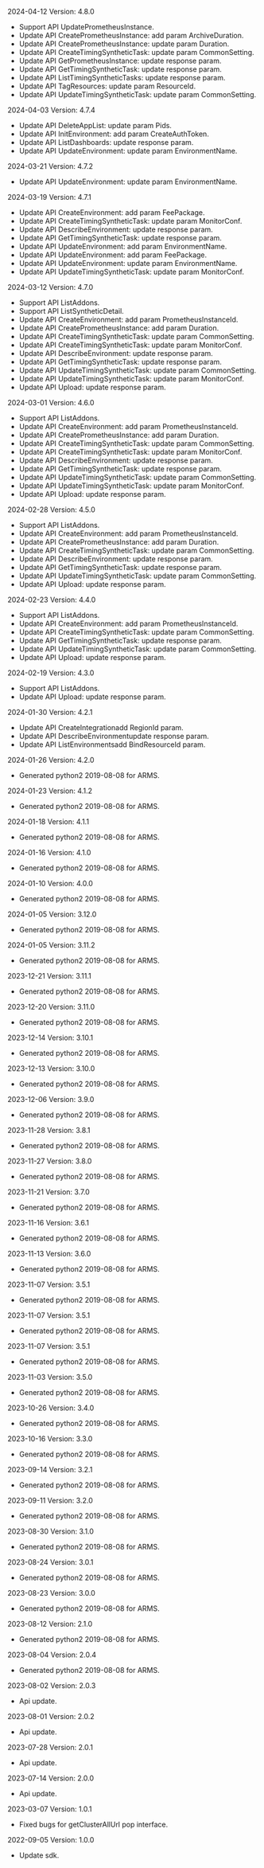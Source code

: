 2024-04-12 Version: 4.8.0
- Support API UpdatePrometheusInstance.
- Update API CreatePrometheusInstance: add param ArchiveDuration.
- Update API CreatePrometheusInstance: update param Duration.
- Update API CreateTimingSyntheticTask: update param CommonSetting.
- Update API GetPrometheusInstance: update response param.
- Update API GetTimingSyntheticTask: update response param.
- Update API ListTimingSyntheticTasks: update response param.
- Update API TagResources: update param ResourceId.
- Update API UpdateTimingSyntheticTask: update param CommonSetting.


2024-04-03 Version: 4.7.4
- Update API DeleteAppList: update param Pids.
- Update API InitEnvironment: add param CreateAuthToken.
- Update API ListDashboards: update response param.
- Update API UpdateEnvironment: update param EnvironmentName.


2024-03-21 Version: 4.7.2
- Update API UpdateEnvironment: update param EnvironmentName.


2024-03-19 Version: 4.7.1
- Update API CreateEnvironment: add param FeePackage.
- Update API CreateTimingSyntheticTask: update param MonitorConf.
- Update API DescribeEnvironment: update response param.
- Update API GetTimingSyntheticTask: update response param.
- Update API UpdateEnvironment: add param EnvironmentName.
- Update API UpdateEnvironment: add param FeePackage.
- Update API UpdateEnvironment: update param EnvironmentName.
- Update API UpdateTimingSyntheticTask: update param MonitorConf.


2024-03-12 Version: 4.7.0
- Support API ListAddons.
- Support API ListSyntheticDetail.
- Update API CreateEnvironment: add param PrometheusInstanceId.
- Update API CreatePrometheusInstance: add param Duration.
- Update API CreateTimingSyntheticTask: update param CommonSetting.
- Update API CreateTimingSyntheticTask: update param MonitorConf.
- Update API DescribeEnvironment: update response param.
- Update API GetTimingSyntheticTask: update response param.
- Update API UpdateTimingSyntheticTask: update param CommonSetting.
- Update API UpdateTimingSyntheticTask: update param MonitorConf.
- Update API Upload: update response param.


2024-03-01 Version: 4.6.0
- Support API ListAddons.
- Update API CreateEnvironment: add param PrometheusInstanceId.
- Update API CreatePrometheusInstance: add param Duration.
- Update API CreateTimingSyntheticTask: update param CommonSetting.
- Update API CreateTimingSyntheticTask: update param MonitorConf.
- Update API DescribeEnvironment: update response param.
- Update API GetTimingSyntheticTask: update response param.
- Update API UpdateTimingSyntheticTask: update param CommonSetting.
- Update API UpdateTimingSyntheticTask: update param MonitorConf.
- Update API Upload: update response param.


2024-02-28 Version: 4.5.0
- Support API ListAddons.
- Update API CreateEnvironment: add param PrometheusInstanceId.
- Update API CreatePrometheusInstance: add param Duration.
- Update API CreateTimingSyntheticTask: update param CommonSetting.
- Update API DescribeEnvironment: update response param.
- Update API GetTimingSyntheticTask: update response param.
- Update API UpdateTimingSyntheticTask: update param CommonSetting.
- Update API Upload: update response param.


2024-02-23 Version: 4.4.0
- Support API ListAddons.
- Update API CreateEnvironment: add param PrometheusInstanceId.
- Update API CreateTimingSyntheticTask: update param CommonSetting.
- Update API GetTimingSyntheticTask: update response param.
- Update API UpdateTimingSyntheticTask: update param CommonSetting.
- Update API Upload: update response param.


2024-02-19 Version: 4.3.0
- Support API ListAddons.
- Update API Upload: update response param.


2024-01-30 Version: 4.2.1
- Update API CreateIntegrationadd RegionId param.
- Update API DescribeEnvironmentupdate response param.
- Update API ListEnvironmentsadd BindResourceId param.


2024-01-26 Version: 4.2.0
- Generated python2 2019-08-08 for ARMS.

2024-01-23 Version: 4.1.2
- Generated python2 2019-08-08 for ARMS.

2024-01-18 Version: 4.1.1
- Generated python2 2019-08-08 for ARMS.

2024-01-16 Version: 4.1.0
- Generated python2 2019-08-08 for ARMS.

2024-01-10 Version: 4.0.0
- Generated python2 2019-08-08 for ARMS.

2024-01-05 Version: 3.12.0
- Generated python2 2019-08-08 for ARMS.

2024-01-05 Version: 3.11.2
- Generated python2 2019-08-08 for ARMS.

2023-12-21 Version: 3.11.1
- Generated python2 2019-08-08 for ARMS.

2023-12-20 Version: 3.11.0
- Generated python2 2019-08-08 for ARMS.

2023-12-14 Version: 3.10.1
- Generated python2 2019-08-08 for ARMS.

2023-12-13 Version: 3.10.0
- Generated python2 2019-08-08 for ARMS.

2023-12-06 Version: 3.9.0
- Generated python2 2019-08-08 for ARMS.

2023-11-28 Version: 3.8.1
- Generated python2 2019-08-08 for ARMS.

2023-11-27 Version: 3.8.0
- Generated python2 2019-08-08 for ARMS.

2023-11-21 Version: 3.7.0
- Generated python2 2019-08-08 for ARMS.

2023-11-16 Version: 3.6.1
- Generated python2 2019-08-08 for ARMS.

2023-11-13 Version: 3.6.0
- Generated python2 2019-08-08 for ARMS.

2023-11-07 Version: 3.5.1
- Generated python2 2019-08-08 for ARMS.

2023-11-07 Version: 3.5.1
- Generated python2 2019-08-08 for ARMS.

2023-11-07 Version: 3.5.1
- Generated python2 2019-08-08 for ARMS.

2023-11-03 Version: 3.5.0
- Generated python2 2019-08-08 for ARMS.

2023-10-26 Version: 3.4.0
- Generated python2 2019-08-08 for ARMS.

2023-10-16 Version: 3.3.0
- Generated python2 2019-08-08 for ARMS.

2023-09-14 Version: 3.2.1
- Generated python2 2019-08-08 for ARMS.

2023-09-11 Version: 3.2.0
- Generated python2 2019-08-08 for ARMS.

2023-08-30 Version: 3.1.0
- Generated python2 2019-08-08 for ARMS.

2023-08-24 Version: 3.0.1
- Generated python2 2019-08-08 for ARMS.

2023-08-23 Version: 3.0.0
- Generated python2 2019-08-08 for ARMS.

2023-08-12 Version: 2.1.0
- Generated python2 2019-08-08 for ARMS.

2023-08-04 Version: 2.0.4
- Generated python2 2019-08-08 for ARMS.

2023-08-02 Version: 2.0.3
- Api update.

2023-08-01 Version: 2.0.2
- Api update.

2023-07-28 Version: 2.0.1
- Api update.

2023-07-14 Version: 2.0.0
- Api update.

2023-03-07 Version: 1.0.1
- Fixed bugs for getClusterAllUrl pop interface.

2022-09-05 Version: 1.0.0
- Update sdk.

